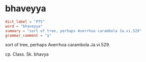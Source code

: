 # bhaveyya

``` toml
dict_label = "PTS"
word = "bhaveyya"
summary = "sort of tree, perhaps Averrhoa carambola Ja.vi.529"
grammar_comment = "a"
```

sort of tree, perhaps Averrhoa carambola Ja.vi.529.

cp. Class. Sk. bhavya

